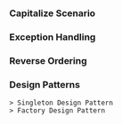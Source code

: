 ### Capitalize Scenario
### Exception Handling
### Reverse Ordering
### Design Patterns
    > Singleton Design Pattern
    > Factory Design Pattern










